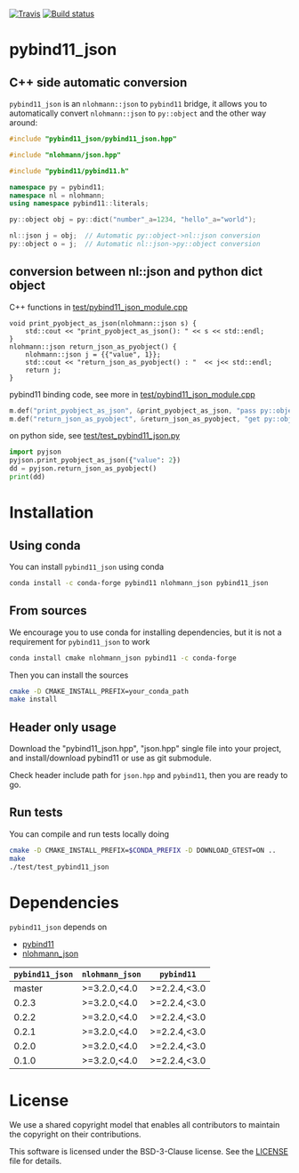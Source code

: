 [![Travis](https://travis-ci.org/pybind/pybind11_json.svg?branch=master)](https://travis-ci.org/pybind/pybind11_json)
[![Build status](https://ci.appveyor.com/api/projects/status/d31t6dytkfm28tfo?svg=true)](https://ci.appveyor.com/project/pybind/pybind11-json/branch/master)

# pybind11_json

## C++ side automatic conversion
`pybind11_json` is an `nlohmann::json` to `pybind11` bridge, it allows you to automatically convert `nlohmann::json` to `py::object` and the other way around:

```cpp
#include "pybind11_json/pybind11_json.hpp"

#include "nlohmann/json.hpp"

#include "pybind11/pybind11.h"

namespace py = pybind11;
namespace nl = nlohmann;
using namespace pybind11::literals;

py::object obj = py::dict("number"_a=1234, "hello"_a="world");

nl::json j = obj;  // Automatic py::object->nl::json conversion
py::object o = j;  // Automatic nl::json->py::object conversion
```

##  conversion between nl::json and python dict object

C++ functions in [test/pybind11_json_module.cpp](test/pybind11_json_module.cpp)

```
void print_pyobject_as_json(nlohmann::json s) {
    std::cout << "print_pyobject_as_json(): " << s << std::endl;
}
nlohmann::json return_json_as_pyobject() {
    nlohmann::json j = {{"value", 1}};
    std::cout << "return_json_as_pyobject() : "  << j<< std::endl;
    return j;
}
```

pybind11 binding code, see more in [test/pybind11_json_module.cpp](test/pybind11_json_module.cpp)
```cpp
m.def("print_pyobject_as_json", &print_pyobject_as_json, "pass py::object to c++");
m.def("return_json_as_pyobject", &return_json_as_pyobject, "get py::object from c++");
```

on python side, see [test/test_pybind11_json.py](test/test_pybind11_json.py)
```python
import pyjson
pyjson.print_pyobject_as_json({"value": 2})
dd = pyjson.return_json_as_pyobject()
print(dd)
```

# Installation

## Using conda

You can install `pybind11_json` using conda

```bash
conda install -c conda-forge pybind11 nlohmann_json pybind11_json
```

## From sources

We encourage you to use conda for installing dependencies, but it is not a requirement for `pybind11_json` to work

```bash
conda install cmake nlohmann_json pybind11 -c conda-forge
```

Then you can install the sources

```bash
cmake -D CMAKE_INSTALL_PREFIX=your_conda_path
make install
```

## Header only usage
Download the "pybind11_json.hpp", "json.hpp" single file into your project, and install/download pybind11 or use as git submodule. 

Check header include path for `json.hpp` and `pybind11`, then you are ready to go.


## Run tests

You can compile and run tests locally doing

```bash
cmake -D CMAKE_INSTALL_PREFIX=$CONDA_PREFIX -D DOWNLOAD_GTEST=ON ..
make
./test/test_pybind11_json
```

# Dependencies

``pybind11_json`` depends on

 - [pybind11](https://github.com/pybind/pybind11)
 - [nlohmann_json](https://github.com/nlohmann/json)


| `pybind11_json`| `nlohmann_json` | `pybind11`      |
|----------------|-----------------|-----------------|
|  master        | >=3.2.0,<4.0    | >=2.2.4,<3.0    |
|  0.2.3         | >=3.2.0,<4.0    | >=2.2.4,<3.0    |
|  0.2.2         | >=3.2.0,<4.0    | >=2.2.4,<3.0    |
|  0.2.1         | >=3.2.0,<4.0    | >=2.2.4,<3.0    |
|  0.2.0         | >=3.2.0,<4.0    | >=2.2.4,<3.0    |
|  0.1.0         | >=3.2.0,<4.0    | >=2.2.4,<3.0    |


# License

We use a shared copyright model that enables all contributors to maintain the
copyright on their contributions.

This software is licensed under the BSD-3-Clause license. See the [LICENSE](LICENSE) file for details.
